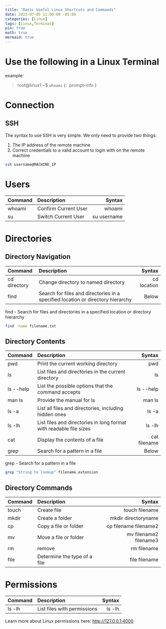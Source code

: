 ```yaml
---
title: "Basic Useful Linux Shortcuts and Commands"
date: 2023-07-05 11:00:00 -05:00
categories: [Linux]
tags: [Linux,Terminal]
pin: true
math: true
mermaid: true
---
```

# Use the following in a Linux Terminal
example:
> root@linux1:~$ `whoami`
{: .prompt-info }

# Connection
## SSH
The syntax to use SSH is very simple. We only need to provide two things:
1. The IP address of the remote machine
2. Correct credentials to a valid account to login with on the remote machine

```bash
ssh username@MACHINE_IP
```

# Users

|  Command                     | Description        | Syntax  |
|:-----------------------------|:-------------------|--------------:|
| whoami | Confirm Current User    | whoami |
| su | Switch Current User    | su username |


# Directories
## Directory Navigation

|  Command                     | Description        | Syntax |
|:-----------------------------|:-------------------|--------------:|
| cd directory| Change directory to named directory    | cd location |
| find       | Search for files and directories in a specified location or directory hierarchy    | Below |

find - Search for files and directories in a specified location or directory hierarchy
```bash
find -name filename.txt
```

## Directory Contents

|  Command                     | Description           | Syntax|
|:-----------------------------|:-----------------|-:|
| pwd    | Print the current working directory     | pwd  |
|ls      | List files and directories in the current directory   | ls  |
|ls --help | List the possible options that the command accepts   | ls --help |
|man ls | Provide the manual for ls   | man ls |
| ls -a  | List all files and directories, including hidden ones| ls -a  |
| ls -lh | List files and directories in long format with readable file sizes | ls -lh  |
| cat | Display the contents of a file | cat filename |
| grep | Search for a pattern in a file | Below |

grep - Search for a pattern in a file
```bash
grep "String to lookup" filename.extension
```
## Directory Commands

|  Command                     | Description           | Syntax |
|:-----------------------------|:-----------------|------:|
|touch   | Create file     | touch filename |
|mkdir   | Create a folder  | mkdir directoryname |
|cp  | Copy a file or folder    | cp filename filename2 |
|mv | Move a file or folder | mv filename2 filename3 |
|rm   | remove     | rm filename |
|file  | Determine the type of a file  | file filename  |

# Permissions

|  Command                     | Description           | Syntax |
|:-----------------------------|:-----------------|------:|
|ls -lh  | List files with permissions    | ls -lh |

Learn more about Linux permissions here: <http://127.0.0.1:4000>